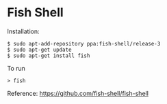 # Fish Shell

Installation:
```
$ sudo apt-add-repository ppa:fish-shell/release-3
$ sudo apt-get update
$ sudo apt-get install fish
```
To run
```
> fish
```

Reference: https://github.com/fish-shell/fish-shell
